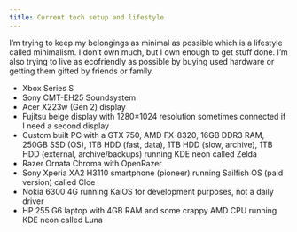 ```yaml
---
title: Current tech setup and lifestyle
---
```


I&#8217;m trying to keep my belongings as minimal as possible which is a lifestyle called minimalism. I don&#8217;t own much, but I own enough to get stuff done. I&#8217;m also trying to live as ecofriendly as possible by buying used hardware or getting them gifted by friends or family.

  * Xbox Series S
  * Sony CMT-EH25 Soundsystem
  * Acer X223w (Gen 2) display
  * Fujitsu beige display with 1280&#215;1024 resolution sometimes connected if I need a second display
  * Custom built PC with a GTX 750, AMD FX-8320, 16GB DDR3 RAM, 250GB SSD (OS), 1TB HDD (fast, data), 1TB HDD (slow, archive), 1TB HDD (external, archive/backups) running KDE neon called Zelda
  * Razer Ornata Chroma with OpenRazer
  * Sony Xperia XA2 H3110 smartphone (pioneer) running Sailfish OS (paid version) called Cloe
  * Nokia 6300 4G running KaiOS for development purposes, not a daily driver
  * HP 255 G6 laptop with 4GB RAM and some crappy AMD CPU running KDE neon called Luna